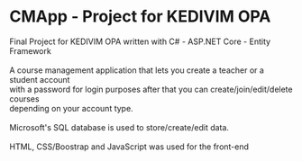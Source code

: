 # CMApp - Project for KEDIVIM OPA
Final Project for KEDIVIM OPA written with C# - ASP.NET Core - Entity Framework\
\
A course management application that lets you create a teacher or a student account\
with a password for login purposes after that you can create/join/edit/delete courses\
depending on your account type.\
\
Microsoft's SQL database is used to store/create/edit data.\
\
HTML, CSS/Boostrap and JavaScript was used for the front-end
